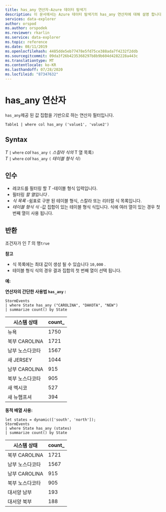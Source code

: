 ```yaml
---
title: has_any 연산자-Azure 데이터 탐색기
description: 이 문서에서는 Azure 데이터 탐색기의 has_any 연산자에 대해 설명 합니다.
services: data-explorer
author: orspod
ms.author: orspodek
ms.reviewer: rkarlin
ms.service: data-explorer
ms.topic: reference
ms.date: 08/11/2019
ms.openlocfilehash: 4485dde5eb77478e5fd75ce388ada7f4232f2ddb
ms.sourcegitcommit: 09da3f26b4235368297b8b9b604d4282228a443c
ms.translationtype: MT
ms.contentlocale: ko-KR
ms.lasthandoff: 07/28/2020
ms.locfileid: "87347632"
---
```

# <a name="has_any-operator"></a>has_any 연산자

`has_any`제공 된 값 집합을 기반으로 하는 연산자 필터입니다.

```kusto
Table1 | where col has_any ('value1', 'value2')
```

## <a name="syntax"></a>Syntax

*T* `|` `where` *col* `has_any` `(` *스칼라 식의* T 열 목록`)`   
*T* `|` `where` *col* `has_any` `(` *테이블 형식 식*`)`   
 
## <a name="arguments"></a>인수

* 레코드를 필터링 할 *T* -테이블 형식 입력입니다.
* 필터링 *할 열입니다* .
* *식 목록* -쉼표로 구분 된 테이블 형식, 스칼라 또는 리터럴 식 목록입니다.  
* *테이블 형식 식* -값 집합이 있는 테이블 형식 식입니다. 식에 여러 열이 있는 경우 첫 번째 열이 사용 됩니다.

## <a name="returns"></a>반환

조건자가 인 *T* 의 행`true`

**참고**

* 식 목록에는 최대 값이 생성 될 수 있습니다 `10,000` .    
* 테이블 형식 식의 경우 결과 집합의 첫 번째 열이 선택 됩니다.   

**예:**  

**연산자의 간단한 사용법 `has_any` :**  

<!-- csl: https://help.kusto.windows.net/Samples -->
```kusto
StormEvents 
| where State has_any ("CAROLINA", "DAKOTA", "NEW") 
| summarize count() by State
```

|시스템 상태|count_|
|---|---|
|뉴욕|1750|
|북부 CAROLINA|1721|
|남부 노스다코타|1567|
|새 JERSEY|1044|
|남부 CAROLINA|915|
|북부 노스다코타|905|
|새 멕시코|527|
|새 뉴햄프셔|394|


**동적 배열 사용:**

<!-- csl: https://help.kusto.windows.net/Samples -->
```kusto
let states = dynamic(['south', 'north']);
StormEvents 
| where State has_any (states)
| summarize count() by State
```

|시스템 상태|count_|
|---|---|
|북부 CAROLINA|1721|
|남부 노스다코타|1567|
|남부 CAROLINA|915|
|북부 노스다코타|905|
|대서양 남부|193|
|대서양 북부|188|
